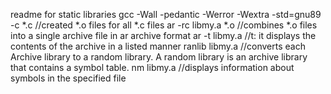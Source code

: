readme for static libraries
gcc -Wall -pedantic -Werror -Wextra -std=gnu89 -c *.c //created *.o files for all *.c files
ar -rc libmy.a *.o //combines *.o files into a single archive file in ar archive format
ar -t libmy.a //t: it displays the contents of the archive in a listed manner
ranlib libmy.a //converts each Archive library to a random library. A random library is an archive library that contains a symbol table.
nm libmy.a //displays information about symbols in the specified file

